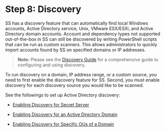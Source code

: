 [title]: # (8. Discovery)
[tags]: # (Discovery)
[priority]: # (1008)

# Step 8: Discovery

SS has a discovery feature that can automatically find local Windows accounts, Active Directory service, Unix, VMware ESX/ESXi, and Active Directory domain accounts. Account and dependency types not supported out-of-the-box in SS can still be discovered by writing PowerShell scripts that can be run as custom scanners. This allows administrators to quickly import accounts found by SS on specified domains or IP addresses.

> **Note:** Please see the [Discovery Guide](https://updates.thycotic.net/link.ashx?SecretServerDiscoveryGuide) for a comprehensive guide to configuring and using discovery.

To run discovery on a domain, IP address range, or a custom source, you need to first enable the discovery feature for SS. Second, you must enable discovery for each discovery source you would like to be scanned.

See the followings to set up Active Directory discovery:

- [Enabling Discovery for Secret Server](../../discovery/enabling-secret-server-discovery/index.md)

- [Enabling Discovery for an Active Directory Domain](../../discovery/enabling-active-directory-domain-discovery/index.md)

- [Enabling Discovery for Specific OUs of a Domain](../../discovery/enabling-specific-ou-domain-discovery/index.md)
